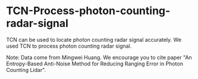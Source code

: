 # TCN-Process-photon-counting-radar-signal
TCN can be used to locate photon counting radar signal accurately. We used TCN to process photon counting radar signal.

Note: Data come from Mingwei Huang. We encourage you to cite paper "An Entropy-Based Anti-Noise Method for Reducing Ranging
Error in Photon Counting Lidar".
